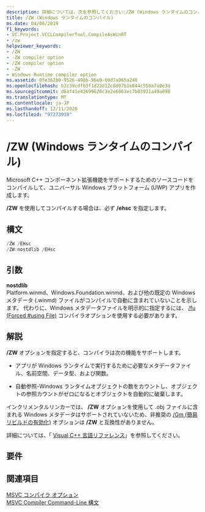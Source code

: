 ```yaml
---
description: 詳細については、次を参照してください:/ZW (Windows ランタイムのコンパイル)
title: /ZW (Windows ランタイムのコンパイル)
ms.date: 04/08/2019
f1_keywords:
- VC.Project.VCCLCompilerTool.CompileAsWinRT
- /zw
helpviewer_keywords:
- /ZW
- -ZW compiler option
- /ZW compiler option
- -ZW
- Windows Runtime compiler option
ms.assetid: 0fe362b0-9526-498b-96e0-00d7a965a248
ms.openlocfilehash: b2c39cdfb3f1d22d12c8d07b1e844c550a7a0e3a
ms.sourcegitcommit: d6af41e42699628c3e2e6063ec7b03931a49a098
ms.translationtype: MT
ms.contentlocale: ja-JP
ms.lasthandoff: 12/11/2020
ms.locfileid: "97273918"
---
```

# <a name="zw-windows-runtime-compilation"></a>/ZW (Windows ランタイムのコンパイル)

Microsoft C++ コンポーネント拡張機能をサポートするためのソースコードをコンパイルして、ユニバーサル Windows プラットフォーム (UWP) アプリを作成します。

**/ZW** を使用してコンパイルする場合は、必ず **/ehsc** を指定します。

## <a name="syntax"></a>構文

```cpp
/ZW /EHsc
/ZW:nostdlib /EHsc
```

## <a name="arguments"></a>引数

**nostdlib**<br/>
Platform.winmd、Windows.Foundation.winmd、および他の既定の Windows メタデータ (.winmd) ファイルがコンパイルで自動に含まれていないことを示します。 代わりに、Windows メタデータファイルを明示的に指定するには、 [/fu (Forced #using File)](fu-name-forced-hash-using-file.md) コンパイラオプションを使用する必要があります。

## <a name="remarks"></a>解説

**/ZW** オプションを指定すると、コンパイラは次の機能をサポートします。

- アプリが Windows ランタイムで実行するために必要なメタデータファイル、名前空間、データ型、および関数。

- 自動参照-Windows ランタイムオブジェクトの数をカウントし、オブジェクトの参照カウントがゼロになるとオブジェクトを自動的に破棄します。

インクリメンタルリンカーでは、 **/ZW** オプションを使用して .obj ファイルに含まれる Windows メタデータはサポートされていないため、非推奨の [/Gm (簡易リビルドの有効化)](gm-enable-minimal-rebuild.md) オプションは **/ZW** と互換性がありません。

詳細については、「 [Visual C++ 言語リファレンス](../../cppcx/visual-c-language-reference-c-cx.md)」を参照してください。

## <a name="requirements"></a>要件

## <a name="see-also"></a>関連項目

[MSVC コンパイラ オプション](compiler-options.md)<br/>
[MSVC Compiler Command-Line 構文](compiler-command-line-syntax.md)
